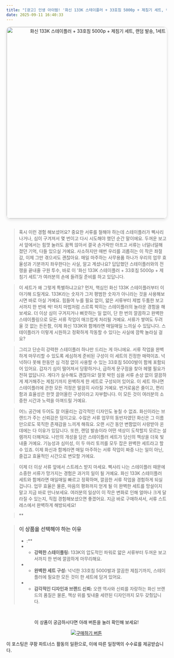 ```yaml
---
title: "[광고] 인생 아이템! '화신 133K 스테이플러 + 33호침 5000p + 제침기 세트, 랜덤 발송, 1세트'을(를) 만나보세요."
date: 2025-09-11 16:40:33
---
```


<div align="center">
    <a href="https://link.coupang.com/re/AFFSDP?lptag=AF8916626&pageKey=8599739396&itemId=24935809879&vendorItemId=82166305391&traceid=V0-153-b7a05641bb8ea67d&clickBeacon=feabfd30-8f2d-11f0-bc87-79297d0eb668%7E3&requestid=20250912014015726250598114&token=31850C%7CMIXED" target="_blank">
        <img src="https://ads-partners.coupang.com/image1/yteFW6S7YoiyzxTMypLXGtSQUqj1sqnpRm7Fa5scmZPc4nq86PocUYD64jgjuz4mIQv1s8cusgz0j9EL-py27qkJH1ws-ygabJdaMIQos6dm17KbFCozGtRYh_kJsZA_EMJOGEWDFkuFp1OafZRAKWZHFtroJ_KD3n3xCKFnUgr5PAHUqbHX_BxMAsqKnw9RMT-ItcDt3x3eAw-A7nnruYDNaPUj37n-U7ioy5CdGWfha4pCsFLhbceThkoqD1Fj1e8gW_CqYPTzL7EI8Lk-mdQ1BU8ykvO_Ew1h" alt="화신 133K 스테이플러 + 33호침 5000p + 제침기 세트, 랜덤 발송, 1세트 이미지" width="600" style="max-width: 100%; height: auto; border-radius: 12px; border: 1px solid #e0e0e0; box-shadow: 0 4px 8px rgba(0,0,0,0.1);">
    </a>
</div>
<br>

> 혹시 이런 경험 해보셨어요? 중요한 서류를 철해야 하는데 스테이플러가 삑사리 나거나, 심이 구겨져서 몇 번이고 다시 시도해야 했던 순간 말이에요. 두꺼운 보고서 앞에서는 힘껏 눌러도 꿈쩍 않아서 결국 손가락만 아프고 서류는 너덜너덜해졌던 기억, 다들 있으실 거예요. 사소하지만 매번 우리를 괴롭히는 이 작은 좌절감, 이제 그만 겪으셔도 괜찮아요. 매일 마주하는 사무용품 하나가 우리의 업무 효율성과 기분까지 좌우한다는 사실, 알고 계셨나요? 답답했던 스테이플러와의 전쟁을 끝내줄 구원 투수, 바로 이 '화신 133K 스테이플러 + 33호침 5000p + 제침기 세트'가 여러분의 손에 들려질 준비를 하고 있답니다.

> 이 세트가 왜 그렇게 특별하냐고요? 먼저, 핵심인 화신 133K 스테이플러부터 이야기해 드릴게요. 133K라는 숫자가 그저 평범한 숫자가 아니라는 것을 사용해보시면 바로 아실 거예요. 힘들여 누를 필요 없이, 얇은 서류부터 제법 두툼한 보고서까지 한 번에 싹! 마치 마법처럼 스르륵 박히는 스테이플러의 놀라운 경험을 해보세요. 더 이상 심이 구겨지거나 삐끗하는 일 없이, 단 한 번의 깔끔하고 완벽한 스테이플링으로 모든 서류 작업이 매끄럽게 처리될 거예요. 서류가 쌓여도 두려울 것 없는 든든함, 이제 화신 133K와 함께라면 매일매일 느끼실 수 있답니다. 스테이플러가 이렇게 시원하고 정확하게 작동할 수 있다는 사실에 깜짝 놀라실 걸요?

> 그리고 단순히 강력한 스테이플러 하나만 드리는 게 아니에요. 서류 작업을 완벽하게 마무리할 수 있도록 세심하게 준비된 구성이 이 세트의 진정한 매력이죠. 넉넉하다 못해 한동안 심 걱정 없이 사용할 수 있는 33호침 5000발이 함께 포함되어 있어요. 갑자기 심이 떨어져서 당황하거나, 급하게 문구점을 찾아 헤맬 필요가 전혀 없답니다. 게다가 실수해도 괜찮아요! 잘못 박힌 심을 서류 손상 없이 깔끔하게 제거해주는 제침기까지 완벽하게 한 세트로 구성되어 있어요. 이 세트 하나면 스테이플러에 관한 모든 걱정은 말끔히 사라질 거예요. 번거로움은 줄이고, 편리함과 효율성은 한껏 끌어올린 구성이라고 자부합니다. 이 모든 것이 여러분의 소중한 시간과 노력을 아껴드릴 거예요.

> 어느 공간에 두어도 잘 어울리는 감각적인 디자인도 놓칠 수 없죠. 화신이라는 브랜드가 주는 신뢰감은 덤이고요. 수많은 서류 업무의 동반자였던 화신은 그 이름만으로도 묵직한 존재감을 느끼게 해줘요. 오랜 시간 동안 변함없이 사랑받아 온 데에는 다 이유가 있답니다. 또한, 랜덤 발송이라 어떤 색상이 도착할지 모르는 설렘까지 더해져요. 나만의 개성을 담은 스테이플러 세트가 당신의 책상을 더욱 빛내줄 거예요. 기능성과 심미성, 이 두 마리 토끼를 모두 잡은 완벽한 세트라고 할 수 있죠. 이제 화신과 함께라면 매일 마주하는 서류 작업이 짜증 나는 일이 아닌, 즐겁고 효율적인 시간으로 변모할 거에요.

> 이제 더 이상 서류 앞에서 스트레스 받지 마세요. 삑사리 나는 스테이플러 때문에 소중한 서류가 망가지는 경험은 과거의 일이 될 거예요. 화신 133K 스테이플러 세트와 함께라면 매일매일 빠르고 정확하며, 깔끔한 서류 작업을 경험하게 되실 겁니다. 업무 효율은 물론, 마음의 평화까지 얻게 될 이 완벽한 세트를 망설이지 말고 지금 바로 만나보세요. 여러분의 일상이 이 작은 변화로 인해 얼마나 크게 달라질 수 있는지, 직접 경험해보셨으면 좋겠어요. 지금 바로 구매하셔서, 서류 스트레스에서 완벽하게 해방되세요!

> **


> ### 이 상품을 선택해야 하는 이유
> - :**
> - *   **강력한 스테이플링:** 133K의 압도적인 파워로 얇은 서류부터 두꺼운 보고서까지 한 번에 깔끔하게 마무리해요.
> - *   **완벽한 세트 구성:** 넉넉한 33호침 5000발과 깔끔한 제침기까지, 스테이플러에 필요한 모든 것이 한 세트에 담겨 있어요.
> - *   **감각적인 디자인과 브랜드 신뢰:** 오랜 역사와 신뢰를 자랑하는 화신 브랜드의 품질은 물론, 책상 위를 빛내줄 세련된 디자인까지 모두 갖췄답니다.


<br>

<div align="center">
  <p>이 상품이 궁금하시다면 아래 버튼을 눌러 확인해 보세요!</p>
  <a href="https://link.coupang.com/re/AFFSDP?lptag=AF8916626&pageKey=8599739396&itemId=24935809879&vendorItemId=82166305391&traceid=V0-153-b7a05641bb8ea67d&clickBeacon=feabfd30-8f2d-11f0-bc87-79297d0eb668%7E3&requestid=20250912014015726250598114&token=31850C%7CMIXED" target="_blank">
    <img src="https://img.shields.io/badge/지금 바로 구매하기-FF5722?style=for-the-badge&logo=coupa&logoColor=white" alt="구매하기 버튼">
  </a>
</div>

이 포스팅은 쿠팡 파트너스 활동의 일환으로, 이에 따른 일정액의 수수료를 제공받습니다.
